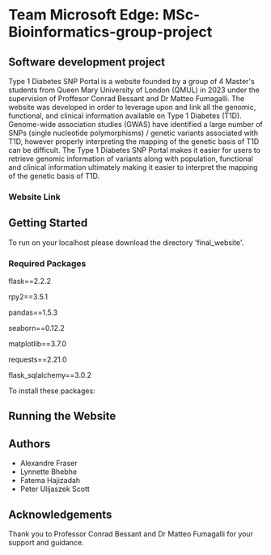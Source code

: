 # Team Microsoft Edge: MSc-Bioinformatics-group-project 
## Software development project 

Type 1 Diabetes SNP Portal is a website founded by a group of 4 Master's students from Queen Mary University of London (QMUL) in 2023 under the supervision of Proffesor Conrad Bessant and Dr Matteo Fumagalli. The website was developed in order to leverage upon and link all the genomic, functional, and clinical information available on Type 1 Diabetes (T1D). Genome-wide association studies (GWAS) have identified a large number of SNPs (single nucleotide polymorphisms) / genetic variants associated with T1D, however properly interpreting the mapping of the genetic basis of T1D can be difficult. The Type 1 Diabetes SNP Portal makes it easier for users to retrieve genomic information of variants along with population, functional and clinical information ultimately making it easier to interpret the mapping of the genetic basis of T1D.

### Website Link


## Getting Started
To run on your localhost please download the directory 'final_website'.

### Required Packages

flask==2.2.2  

rpy2==3.5.1

pandas==1.5.3

seaborn==0.12.2

matplotlib==3.7.0

requests==2.21.0

flask_sqlalchemy==3.0.2

To install these packages:


## Running the Website


## Authors

* Alexandre Fraser
* Lynnette Bhebhe
* Fatema Hajizadah
* Peter Ulijaszek Scott

## Acknowledgements
Thank you to Professor Conrad Bessant and Dr Matteo Fumagalli for your support and guidance.

